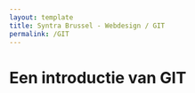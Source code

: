 ```yaml
---
layout: template
title: Syntra Brussel - Webdesign / GIT
permalink: /GIT
---
```


# Een introductie van GIT